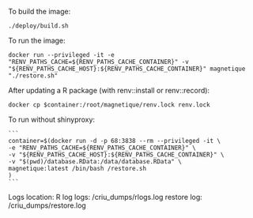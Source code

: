 
To build the image:

    ./deploy/build.sh

To run the image:

    docker run --privileged -it -e "RENV_PATHS_CACHE=${RENV_PATHS_CACHE_CONTAINER}" -v "${RENV_PATHS_CACHE_HOST}:${RENV_PATHS_CACHE_CONTAINER}" magnetique "./restore.sh"

After updating a R package (with renv::install or renv::record):

    docker cp $container:/root/magnetique/renv.lock renv.lock

To run without shinyproxy:

    ```
    container=$(docker run -d -p 68:3838 --rm --privileged -it \
    -e "RENV_PATHS_CACHE=${RENV_PATHS_CACHE_CONTAINER}" \
    -v "${RENV_PATHS_CACHE_HOST}:${RENV_PATHS_CACHE_CONTAINER}" \
    -v "$(pwd)/database.RData:/data/database.RData" \
    magnetique:latest /bin/bash /restore.sh
    )
    ```

Logs location:
    R log  logs: /criu_dumps/rlogs.log
    restore log: /criu_dumps/restore.log



